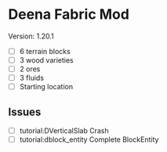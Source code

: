 # Deena Fabric Mod

Version: 1.20.1

- [ ] 6 terrain blocks
- [ ] 3 wood varieties
- [ ] 2 ores
- [ ] 3 fluids
- [ ] Starting location

## Issues

- [ ] tutorial:DVerticalSlab Crash
- [ ] tutorial:dblock_entity Complete BlockEntity
